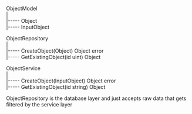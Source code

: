 ObjectModel\
|\
|----- Object\
|----- InputObject


ObjectRepository\
|\
|----- CreateObject(Object) Object error\
|----- GetExistingObject(id uint) Object


ObjectService\
|\
|----- CreateObject(InputObject) Object error\
|----- GetExistingObject(id string) Object


ObjectRepository is the database layer and just accepts raw data that gets filtered by the service layer
